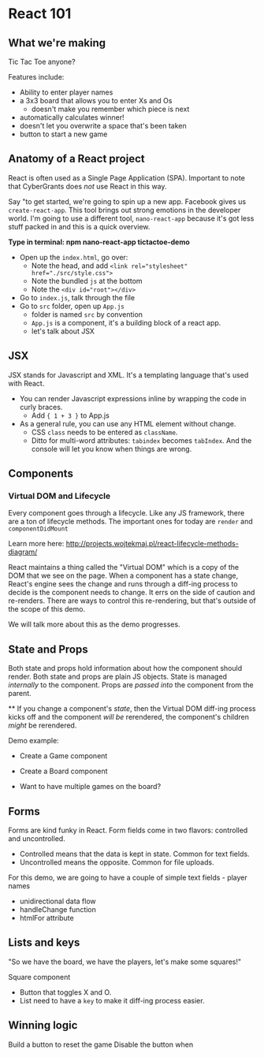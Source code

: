 # React 101
## What we're making
Tic Tac Toe anyone?

Features include:
- Ability to enter player names
- a 3x3 board that allows you to enter Xs and Os
  - doesn't make you remember which piece is next
- automatically calculates winner!
- doesn't let you overwrite a space that's been taken
- button to start a new game


## Anatomy of a React project
React is often used as a Single Page Application (SPA).  Important to note that CyberGrants does _not_ use React in this way.

Say "to get started, we're going to spin up a new app.  Facebook gives us `create-react-app`.  This tool brings out strong emotions in the developer world.  I'm going to use a different tool, `nano-react-app` because it's got less stuff packed in and this is a quick overview.

**Type in terminal: npm nano-react-app tictactoe-demo**

- Open up the `index.html`, go over:
  - Note the head, and add `<link rel="stylesheet" href="./src/style.css">`
  - Note the bundled `js` at the bottom
  - Note the `<div id="root"></div>`
- Go to `index.js`, talk through the file
- Go to `src` folder, open up `App.js`
  - folder is named `src` by convention
  - `App.js` is a component, it's a building block of a react app.
  - let's talk about JSX

## JSX
JSX stands for Javascript and XML.  It's a templating language that's used with React.

- You can render Javascript expressions inline by wrapping the code in curly braces.
  - Add `{ 1 + 3 }` to App.js
- As a general rule, you can use any HTML element without change.
  - CSS `class` needs to be entered as `className`.
  - Ditto for multi-word attributes: `tabindex` becomes `tabIndex`.  And the console will let you know when things are wrong.

## Components
### Virtual DOM and Lifecycle
Every component goes through a lifecycle.  Like any JS framework, there are a ton of lifecycle methods.  The important ones for today are `render` and `componentDidMount`

Learn more here: http://projects.wojtekmaj.pl/react-lifecycle-methods-diagram/

React maintains a thing called the "Virtual DOM" which is a copy of the DOM that we see on the page.  When a component has a state change, React's engine sees the change and runs through a diff-ing process to decide is the component needs to change.  It errs on the side of caution and re-renders.  There are ways to control this re-rendering, but that's outside of the scope of this demo.

We will talk more about this as the demo progresses.

## State and Props
Both state and props hold information about how the component should render.
Both state and props are plain JS objects.
State is managed _internally_ to the component.
Props are _passed into_ the component from the parent.

** If you change a component's _state_, then the Virtual DOM diff-ing process kicks off and the component _will be_ rerendered, the component's children _might_ be rerendered.

Demo example:
- Create a Game component
- Create a Board component

- Want to have multiple games on the board?

## Forms
Forms are kind funky in React.
Form fields come in two flavors: controlled and uncontrolled.
- Controlled means that the data is kept in state.  Common for text fields.
- Uncontrolled means the opposite.  Common for file uploads.

For this demo, we are going to have a couple of simple text fields - player names
- unidirectional data flow
- handleChange function
- htmlFor attribute


## Lists and keys
"So we have the board, we have the players, let's make some squares!"

Square component
- Button that toggles X and O.
- List need to have a `key` to make it diff-ing process easier.

## Winning logic
Build a button to reset the game
Disable the button when


